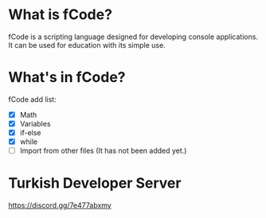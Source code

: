 # What is fCode?
fCode is a scripting language designed for developing console applications. It can be used for education with its simple use.

# What's in fCode?
fCode add list:
- [x] Math
- [x] Variables
- [x] if-else
- [x] while
- [ ] Import from other files (It has not been added yet.)

# Turkish Developer Server
https://discord.gg/7e477abxmy
